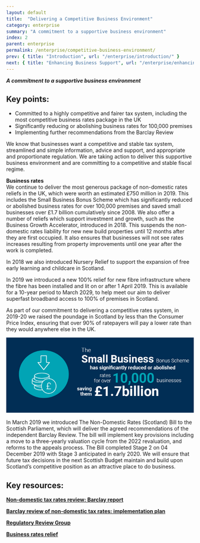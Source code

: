 ```yaml
---
layout: default
title:  "Delivering a Competitive Business Environment"
category: enterprise
summary: "A commitment to a supportive business environment"
index: 2
parent: enterprise
permalink: /enterprise/competitive-business-environment/
prev: { title: "Introduction", url: "/enterprise/introduction/" }
next: { title: "Enhancing Business Support", url: "/enterprise/enhancing-business-support/" }
---
```


***A commitment to a supportive business environment***

## Key points:

- Committed to a highly competitive and fairer tax system, including the most competitive business rates package in the UK
- Significantly reducing or abolishing business rates for 100,000 premises
- Implementing further recommendations from the Barclay Review

We know that businesses want a competitive and stable tax system, streamlined and simple information, advice and support, and appropriate and proportionate regulation.  We are taking action to deliver this supportive business environment and are committing to a competitive and stable fiscal regime.  

**Business rates**  
We continue to deliver the most generous package of non-domestic rates reliefs in the UK, which were worth an estimated £750 million in 2019. This includes the Small Business Bonus Scheme which has significantly reduced or abolished business rates for over 100,000 premises and saved small businesses over £1.7 billion cumulatively since 2008. We also offer a number of reliefs which support investment and growth, such as the Business Growth Accelerator, introduced in 2018. This suspends the non-domestic rates liability for new new build properties until 12 months after they are first occupied. It also ensures that businesses will not see rates increases resulting from property improvements until one year after the work is completed.  

In 2018 we also introduced Nursery Relief to support the expansion of free early learning and childcare in Scotland.  

In 2019 we introduced a new 100% relief for new fibre infrastructure where the fibre has been installed and lit on or after 1 April 2019. This is available for a 10-year period to March 2029, to help meet our aim to deliver superfast broadband access to 100% of premises in Scotland.  

As part of our commitment to delivering a competitive rates system, in 2019-20 we raised the poundage in Scotland by less than the Consumer Price Index, ensuring that over 90% of ratepayers will pay a lower rate than they would anywhere else in the UK.  

![](/assets/images/infographics/Enterprise.16.jpg)
<br/>

In March 2019 we introduced The Non-Domestic Rates (Scotland) Bill to the Scottish Parliament, which will deliver the agreed recommendations of the independent Barclay Review. The bill will implement key provisions including a move to a three-yearly valuation cycle from the 2022 revaluation, and reforms to the appeals process.  The Bill completed Stage 2 on 04 December 2019 with Stage 3 anticipated in early 2020.  We will ensure that future tax decisions in the next Scottish Budget maintain and build upon Scotland’s competitive position as an attractive place to do business.  

## Key resources:

**[Non-domestic tax rates review: Barclay report](https://beta.gov.scot/publications/report-barclay-review-non-domestic-rates/)**

**[Barclay review of non-domestic tax rates: implementation plan](http://www.gov.scot/Topics/Government/local-government/17999/11199/BarclayImplementationPlan)**

**[Regulatory Review Group](https://beta.gov.scot/groups/regulatory-review-group/)**

**[Business rates relief](https://www.mygov.scot/business-rates-relief/overview/)**  
